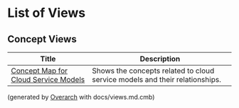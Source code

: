 # List of Views

## Concept Views
| Title | Description |
|---|---|
| [Concept Map for Cloud Service Models](concept-view.md) | Shows the concepts related to cloud service models and their relationships. |


(generated by [Overarch](https://github.com/soulspace-org/overarch) with docs/views.md.cmb)
